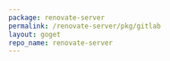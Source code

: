 ```yaml
---
package: renovate-server
permalink: /renovate-server/pkg/gitlab
layout: goget
repo_name: renovate-server
---
```

